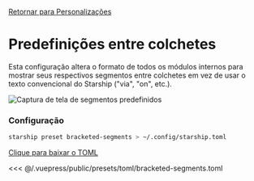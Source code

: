 [Retornar para Personalizações](./README.md#bracketed-segments)

# Predefinições entre colchetes

Esta configuração altera o formato de todos os módulos internos para mostrar seus respectivos segmentos entre colchetes em vez de usar o texto convencional do Starship ("via", "on", etc.).

![Captura de tela de segmentos predefinidos](/presets/img/bracketed-segments.png)

### Configuração

```sh
starship preset bracketed-segments > ~/.config/starship.toml
```

[Clique para baixar o TOML](/presets/toml/bracketed-segments.toml)

<<< @/.vuepress/public/presets/toml/bracketed-segments.toml
